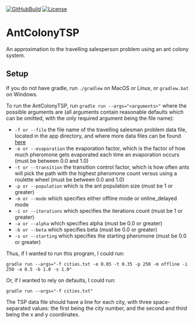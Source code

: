 [![GitHubBuild](https://github.com/bkthomps/AntColonyTSP/workflows/build/badge.svg)](https://github.com/bkthomps/AntColonyTSP)
[![License](https://img.shields.io/badge/license-MIT-blue.svg)](https://github.com/bkthomps/AntColonyTSP/blob/master/LICENSE)

# AntColonyTSP
An approximation to the travelling salesperson problem using an ant colony system.

## Setup
If you do not have gradle, run `./gradlew` on MacOS or Linux, or `gradlew.bat` on Windows.

To run the AntColonyTSP, run `gradle run --args="<arguments>"` where the possible arguments are (all arguments contain
reasonable defaults which can be omitted, with the only required argument being the file name):
* `-f or --file` the file name of the travelling salesman problem data file, located in the app directory, and where
  more data files can be found [here](http://www.math.uwaterloo.ca/tsp/data/)
* `-e or --evaporation` the evaporation factor, which is the factor of how much pheromone gets evaporated each time
  an evaporation occurs (must be between 0.0 and 1.0)
* `-t or --transition` the transition control factor, which is how often ants will pick the path with the highest
  pheromone count versus using a roulette wheel (must be between 0.0 and 1.0)
* `-p or --population` which is the ant population size (must be 1 or greater)
* `-m or --mode` which specifies either offline mode or online_delayed mode
* `-i or --iterations` which specifies the iterations count (must be 1 or greater)
* `-a or --alpha` which specifies alpha (must be 0.0 or greater)
* `-b or --beta` which specifies beta (must be 0.0 or greater)
* `-s or --starting` which specifies the starting pheromone (must be 0.0 or greater)

Thus, if I wanted to run this program, I could run:
```
gradle run --args="-f cities.txt -e 0.05 -t 0.35 -p 250 -m offline -i 250 -a 0.5 -b 1.0 -s 1.0"
```

Or, if I wanted to rely on defaults, I could run:
```
gradle run --args="-f cities.txt"
```

The TSP data file should have a line for each city, with three space-separated values: the first being the city number,
and the second and third being the x and y coordinates.
